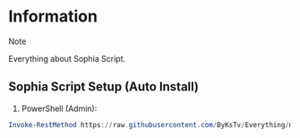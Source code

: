 # Information

> [!NOTE]
> Everything about Sophia Script.

## Sophia Script Setup (Auto Install)

1. PowerShell (Admin):

```powershell
Invoke-RestMethod https://raw.githubusercontent.com/ByKsTv/Everything/main/Windows/Sophia_Script/Download.ps1 | Invoke-Expression

```
